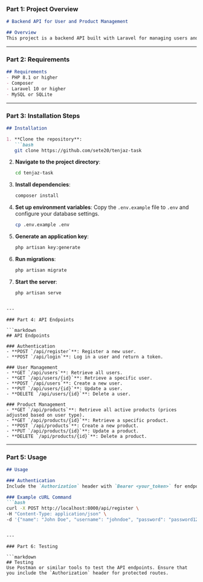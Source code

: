 

### Part 1: Project Overview

```markdown
# Backend API for User and Product Management

## Overview
This project is a backend API built with Laravel for managing users and products. It includes authentication, user CRUD operations, and product CRUD operations, with price adjustments based on user types.
```

---

### Part 2: Requirements

```markdown
## Requirements
- PHP 8.1 or higher
- Composer
- Laravel 10 or higher
- MySQL or SQLite
```

---

### Part 3: Installation Steps

```markdown
## Installation

1. **Clone the repository**:
   ```bash
   git clone https://github.com/sete20/tenjaz-task
   ```

2. **Navigate to the project directory**:
   ```bash
   cd tenjaz-task
   ```

3. **Install dependencies**:
   ```bash
   composer install
   ```

4. **Set up environment variables**:
   Copy the `.env.example` file to `.env` and configure your database settings.
   ```bash
   cp .env.example .env
   ```

5. **Generate an application key**:
   ```bash
   php artisan key:generate
   ```

6. **Run migrations**:
   ```bash
   php artisan migrate
   ```

7. **Start the server**:
   ```bash
   php artisan serve
   ```
```

---

### Part 4: API Endpoints

```markdown
## API Endpoints

### Authentication
- **POST `/api/register`**: Register a new user.
- **POST `/api/login`**: Log in a user and return a token.

### User Management
- **GET `/api/users`**: Retrieve all users.
- **GET `/api/users/{id}`**: Retrieve a specific user.
- **POST `/api/users`**: Create a new user.
- **PUT `/api/users/{id}`**: Update a user.
- **DELETE `/api/users/{id}`**: Delete a user.

### Product Management
- **GET `/api/products`**: Retrieve all active products (prices adjusted based on user type).
- **GET `/api/products/{id}`**: Retrieve a specific product.
- **POST `/api/products`**: Create a new product.
- **PUT `/api/products/{id}`**: Update a product.
- **DELETE `/api/products/{id}`**: Delete a product.
```

---

### Part 5: Usage

```markdown
## Usage

### Authentication
Include the `Authorization` header with `Bearer <your_token>` for endpoints requiring authentication.

### Example cURL Command
```bash
curl -X POST http://localhost:8000/api/register \
-H "Content-Type: application/json" \
-d '{"name": "John Doe", "username": "johndoe", "password": "password123", "type": "normal"}'
```
```

---

### Part 6: Testing

```markdown
## Testing
Use Postman or similar tools to test the API endpoints. Ensure that you include the `Authorization` header for protected routes.
```



